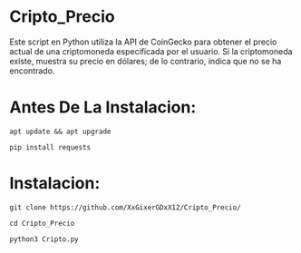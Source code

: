 # Cripto_Precio
Este script en Python utiliza la API de CoinGecko para obtener el precio actual de una criptomoneda especificada por el usuario. Si la criptomoneda existe, muestra su precio en dólares; de lo contrario, indica que no se ha encontrado.

# Antes De La Instalacion:

```
apt update && apt upgrade
```

```
pip install requests
```

# Instalacion:

```
git clone https://github.com/XxGixerGDxX12/Cripto_Precio/
```
```
cd Cripto_Precio
```

```
python3 Cripto.py
```
